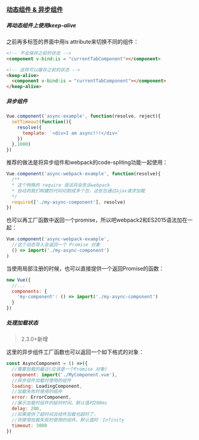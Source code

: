 ### [动态组件 & 异步组件 ](https://cn.vuejs.org/v2/guide/components-dynamic-async.html)
##### 再动态组件上使用keep-alive
之前再多标签的界面中用is attribute来切换不同的组件：
```html
<!-- 不会保存之前的状态 -->
<component v-bind:is = "currentTabComponent"></component>

<!-- 这样可以缓存之前的状态 -->
<keep-alive>
  <component v-bind:is = "currentTabComponent"></component>
</keep-alive>
```

##### 异步组件
```js
Vue.component('async-example', function(resolve, reject){
  setTimeout(function(){
    resolve({
      template: `<div>I am async!!!</div>`
    })
  },1000)
})
```

推荐的做法是将异步组件和webpack的code-spliting功能一起使用：
```js
Vue.component('async-webpack-example', function(resolve){
  /**
  * 这个特殊的 require 语法将会告诉webpack
  * 自动将我们构建的代码切割成多个包，这些包通过ajax请求加载
  */
  require(['./my-async-component'], resolve)
})
```

也可以再工厂函数中返回一个promise，所以吧webpack2和ES2015语法加在一起：
```js
Vue.component('async-webpack-example',
  //这个动态导入会返回一个 Promise 对象
  () => import('./my-async-component')
)
```
当使用局部注册的时候，也可以直接提供一个返回Promise的函数：
```js
new Vue({
  //...
  components: {
    'my-component': () => import('./my-async-component')
  }
})
```

##### 处理加载状态
> 2.3.0+新增

这里的异步组件工厂函数也可以返回一个如下格式的对象：
```js
const AsyncComponent = () =>({
  //需要加载的最近(应该是一个Promise 对象)
  component: import('./MyComponent.vue'),
  //异步组件加载时使用的组件
  loading: LoadingComponent,
  //加载失败时使用的组件
  error: ErrorComponent,
  //展示加载时组件的延时时间。默认值时200ms
  delay: 200,
  //如果提供了超时间且组件加载也超时了，
  //则使用加载失败时使用的组件。默认值时：Infinity
  timeout: 3000
})
```
